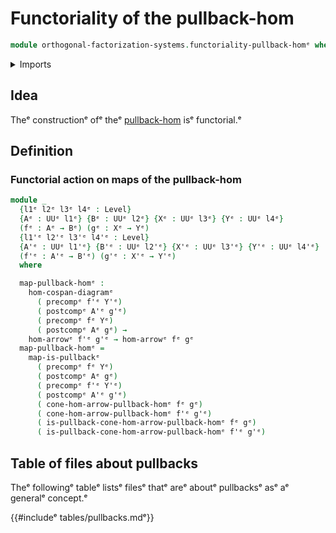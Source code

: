 # Functoriality of the pullback-hom

```agda
module orthogonal-factorization-systems.functoriality-pullback-homᵉ where
```

<details><summary>Imports</summary>

```agda
open import foundation.function-typesᵉ
open import foundation.functoriality-pullbacksᵉ
open import foundation.morphisms-arrowsᵉ
open import foundation.morphisms-cospan-diagramsᵉ
open import foundation.postcomposition-functionsᵉ
open import foundation.precomposition-functionsᵉ
open import foundation.universe-levelsᵉ

open import orthogonal-factorization-systems.pullback-homᵉ
```

</details>

## Idea

Theᵉ constructionᵉ ofᵉ theᵉ
[pullback-hom](orthogonal-factorization-systems.pullback-hom.mdᵉ) isᵉ functorial.ᵉ

## Definition

### Functorial action on maps of the pullback-hom

```agda
module _
  {l1ᵉ l2ᵉ l3ᵉ l4ᵉ : Level}
  {Aᵉ : UUᵉ l1ᵉ} {Bᵉ : UUᵉ l2ᵉ} {Xᵉ : UUᵉ l3ᵉ} {Yᵉ : UUᵉ l4ᵉ}
  (fᵉ : Aᵉ → Bᵉ) (gᵉ : Xᵉ → Yᵉ)
  {l1'ᵉ l2'ᵉ l3'ᵉ l4'ᵉ : Level}
  {A'ᵉ : UUᵉ l1'ᵉ} {B'ᵉ : UUᵉ l2'ᵉ} {X'ᵉ : UUᵉ l3'ᵉ} {Y'ᵉ : UUᵉ l4'ᵉ}
  (f'ᵉ : A'ᵉ → B'ᵉ) (g'ᵉ : X'ᵉ → Y'ᵉ)
  where

  map-pullback-homᵉ :
    hom-cospan-diagramᵉ
      ( precompᵉ f'ᵉ Y'ᵉ)
      ( postcompᵉ A'ᵉ g'ᵉ)
      ( precompᵉ fᵉ Yᵉ)
      ( postcompᵉ Aᵉ gᵉ) →
    hom-arrowᵉ f'ᵉ g'ᵉ → hom-arrowᵉ fᵉ gᵉ
  map-pullback-homᵉ =
    map-is-pullbackᵉ
      ( precompᵉ fᵉ Yᵉ)
      ( postcompᵉ Aᵉ gᵉ)
      ( precompᵉ f'ᵉ Y'ᵉ)
      ( postcompᵉ A'ᵉ g'ᵉ)
      ( cone-hom-arrow-pullback-homᵉ fᵉ gᵉ)
      ( cone-hom-arrow-pullback-homᵉ f'ᵉ g'ᵉ)
      ( is-pullback-cone-hom-arrow-pullback-homᵉ fᵉ gᵉ)
      ( is-pullback-cone-hom-arrow-pullback-homᵉ f'ᵉ g'ᵉ)
```

## Table of files about pullbacks

Theᵉ followingᵉ tableᵉ listsᵉ filesᵉ thatᵉ areᵉ aboutᵉ pullbacksᵉ asᵉ aᵉ generalᵉ concept.ᵉ

{{#includeᵉ tables/pullbacks.mdᵉ}}